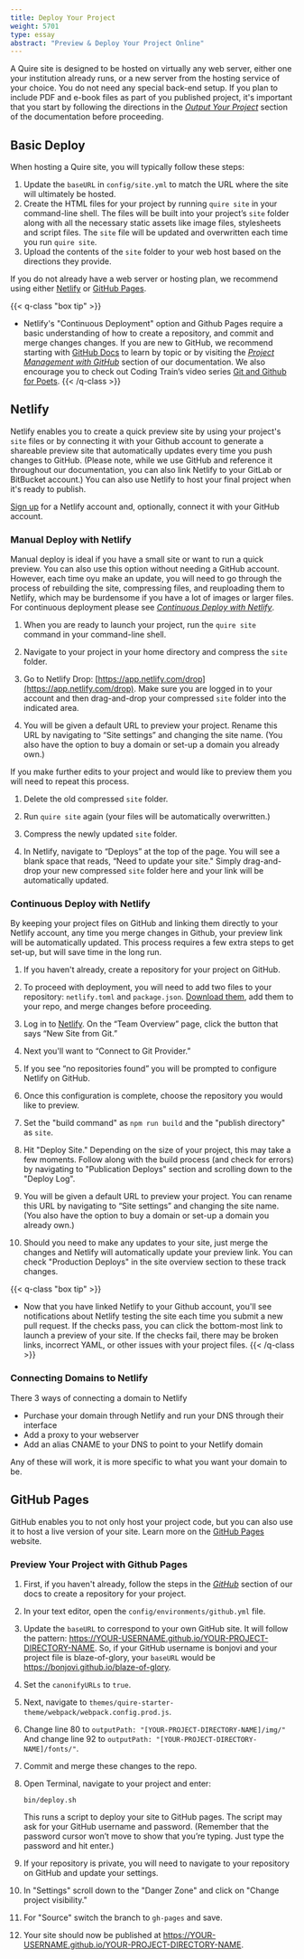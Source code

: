 ```yaml
---
title: Deploy Your Project
weight: 5701
type: essay
abstract: "Preview & Deploy Your Project Online"
---
```


A Quire site is designed to be hosted on virtually any web server, either one your institution already runs, or a new server from the hosting service of your choice. You do not need any special back-end setup. If you plan to include PDF and e-book files as part of you published project, it's important that you start by following the directions in the [*Output Your Project*](documentation/multiformat-output) section of the documentation before proceeding.

## Basic Deploy

When hosting a Quire site, you will typically follow these steps:

1. Update the `baseURL` in `config/site.yml` to match the URL where the site will ultimately be hosted.
2. Create the HTML files for your project by running `quire site` in your command-line shell. The files will be built into your project’s `site` folder along with all the necessary static assets like image files, stylesheets and script files. The `site` file will be updated and overwritten each time you run `quire site`.
3. Upload the contents of the `site` folder to your web host based on the directions they provide.

If you do not already have a web server or hosting plan, we recommend using either [Netlify](https://www.netlify.com) or [GitHub Pages](https://pages.github.com/).

{{< q-class "box tip" >}}
- Netlify's "Continuous Deployment" option and Github Pages require a basic understanding of how to create a repository, and commit and merge changes changes. If you are new to GitHub, we recommend starting with [GitHub Docs](https://docs.github.com/en/github) to learn by topic or by visiting the [*Project Management with GitHub*](/documentation/github) section of our documentation. We also encourage you to check out Coding Train’s video series [Git and Github for Poets](https://www.youtube.com/playlist?list=PLRqwX-V7Uu6ZF9C0YMKuns9sLDzK6zoiV).
{{< /q-class >}}

## Netlify

Netlify enables you to create a quick preview site by using your project's `site` files or by connecting it with your Github account to generate a shareable preview site that automatically updates every time you push changes to GitHub. (Please note, while we use GitHub and reference it throughout our documentation, you can also link Netlify to your GitLab or BitBucket account.) You can also use Netlify to host your final project when it's ready to publish.

[Sign up](https://app.netlify.com/signup) for a Netlify account and, optionally, connect it with your GitHub account.

### Manual Deploy with Netlify

Manual deploy is ideal if you have a small site or want to run a quick preview. You can also use this option without needing a GitHub account. However, each time oyu make an update, you will need to go through the process of rebuilding the site, compressing files, and reuploading them to Netlify, which may be burdensome if you have a lot of images or larger files. For continuous deployment please see [*Continuous Deploy with Netlify*](#continuous-deploy-with-netlify).

1. When you are ready to launch your project, run the `quire site` command in your command-line shell.

2. Navigate to your project in your home directory and compress the `site` folder.

3. Go to Netlify Drop: [https://app.netlify.com/drop](https://app.netlify.com/drop). Make sure you are logged in to your account and then drag-and-drop your compressed `site` folder into the indicated area.

4. You will be given a default URL to preview your project. Rename this URL by navigating to “Site settings” and changing the site name. (You also have the option to buy a domain or set-up a domain you already own.)

If you make further edits to your project and would like to preview them you will need to repeat this process.

1. Delete the old compressed `site` folder.

2. Run `quire site` again (your files will be automatically overwritten.)

3. Compress the newly updated `site` folder.

4. In Netlify, navigate to “Deploys” at the top of the page. You will see a blank space that reads, “Need to update your site." Simply drag-and-drop your new compressed `site` folder here and your link will be automatically updated.

### Continuous Deploy with Netlify

By keeping your project files on GitHub and linking them directly to your Netlify account, any time you merge changes in Github, your preview link will be automatically updated. This process requires a few extra steps to get set-up, but will save time in the long run.

1. If you haven't already, create a repository for your project on GitHub.

2. To proceed with deployment, you will need to add two files to your repository: `netlify.toml` and `package.json`. [Download them](/downloads/site-deploy.zip), add them to your repo, and merge changes before proceeding.

3. Log in to [Netlify](https://app.netlify.com/). On the “Team Overview” page, click the button that says “New Site from Git.”

4. Next you'll want to “Connect to Git Provider.”

5. If you see “no repositories found” you will be prompted to configure Netlify on GitHub.

6. Once this configuration is complete, choose the repository you would like to preview.

7. Set the "build command" as `npm run build` and the "publish directory" as `site`.  

8. Hit "Deploy Site." Depending on the size of your project, this may take a few moments. Follow along with the build process (and check for errors) by navigating to "Publication Deploys" section and scrolling down to the "Deploy Log".

9. You will be given a default URL to preview your project. You can rename this URL by navigating to “Site settings” and changing the site name. (You also have the option to buy a domain or set-up a domain you already own.)

10. Should you need to make any updates to your site, just merge the changes and Netlify will automatically update your preview link. You can check "Production Deploys" in the site overview section to these track changes.

{{< q-class "box tip" >}}
- Now that you have linked Netlify to your Github account, you'll see notifications about Netlify testing the site each time you submit a new pull request. If the checks pass, you can click the bottom-most link to launch a preview of your site. If the checks fail, there may be broken links, incorrect YAML, or other issues with your project files.
{{< /q-class >}}

### Connecting Domains to Netlify

There 3 ways of connecting a domain to Netlify

- Purchase your domain through Netlify and run your DNS through their interface
- Add a proxy to your webserver
- Add an alias CNAME to your DNS to point to your Netlify domain

Any of these will work, it is more specific to what you want your domain to be.

## GitHub Pages

GitHub enables you to not only host your project code, but you can also use it to host a live version of your site. Learn more on the [GitHub Pages](https://pages.github.com/) website.

### Preview Your Project with Github Pages

1. First, if you haven't already, follow the steps in the [*GitHub*](documentation/github/#hosting-your-project-code-on-github) section of our docs to create a repository for your project.

2. In your text editor, open the `config/environments/github.yml` file.

3. Update the `baseURL` to correspond to your own GitHub site. It will follow the pattern: https://YOUR-USERNAME.github.io/YOUR-PROJECT-DIRECTORY-NAME. So, if your GitHub username is bonjovi and your project file is blaze-of-glory, your `baseURL` would be https://bonjovi.github.io/blaze-of-glory.

4. Set the `canonifyURLs` to `true`.

5. Next, navigate to `themes/quire-starter-theme/webpack/webpack.config.prod.js`. 

6. Change line 80 to `outputPath: "[YOUR-PROJECT-DIRECTORY-NAME]/img/"` And change line 92 to `outputPath: "[YOUR-PROJECT-DIRECTORY-NAME]/fonts/"`.

7. Commit and merge these changes to the repo.

8. Open Terminal, navigate to your project and enter:

    ```text
    bin/deploy.sh
    ```

    This runs a script to deploy your site to GitHub pages. The script may ask for your GitHub username and password. (Remember that the password cursor won’t move to show that you’re typing. Just type the password and hit enter.)

9. If your repository is private, you will need to navigate to your repository on GitHub and update your settings.

10. In "Settings" scroll down to the "Danger Zone" and click on "Change project visibility."

11. For "Source" switch the branch to `gh-pages` and save.

12. Your site should now be published at https://YOUR-USERNAME.github.io/YOUR-PROJECT-DIRECTORY-NAME.
